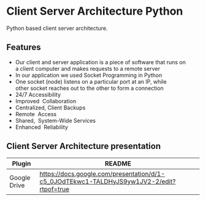 # Client Server Architecture Python

Python based client server architecture.

## Features

- Our client and server application is a piece of software that runs on a client computer and makes requests to a remote server
- In our application we used Socket Programming in Python
-  One socket (node) listens on a particular port at an IP, while other socket reaches out to the other to form a connection
- 24/7 Accessibility
- Improved  Collaboration
- Centralized, Client Backups
- Remote  Access
- Shared,  System-Wide Services
- Enhanced  Reliability


## Client Server Architecture presentation


| Plugin | README |
| ------ | ------ |
| Google Drive | https://docs.google.com/presentation/d/1-c5_0JOdTEkwc1-TALDHyJS9yw1JV2-2/edit?rtpof=true
